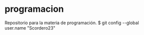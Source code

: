 # programacion
Repositorio para la materia de programación.
$ git config --global user.name "Scordero23"

